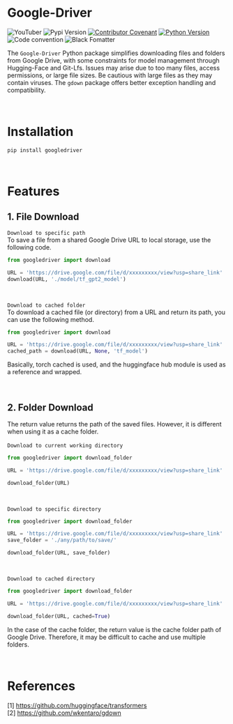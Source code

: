 # Google-Driver
![YouTuber](https://img.shields.io/badge/pypi-googledriver-blue)
![Pypi Version](https://img.shields.io/pypi/v/googledriver.svg)
[![Contributor Covenant](https://img.shields.io/badge/contributor%20covenant-v2.0%20adopted-black.svg)](code_of_conduct.md)
[![Python Version](https://img.shields.io/badge/python-3.6%2C3.7%2C3.8-black.svg)](code_of_conduct.md)
![Code convention](https://img.shields.io/badge/code%20convention-pep8-black)
![Black Fomatter](https://img.shields.io/badge/code%20style-black-000000.svg)

The `Google-Driver` Python package simplifies downloading files and folders from Google Drive, with some constraints for model management through Hugging-Face and Git-Lfs. Issues may arise due to too many files, access permissions, or large file sizes. Be cautious with large files as they may contain viruses. The `gdown` package offers better exception handling and compatibility.

<br>


# Installation
```
pip install googledriver
```

<br>

# Features
## 1. File Download
`Download to specific path` <br>
To save a file from a shared Google Drive URL to local storage, use the following code.
```python
from googledriver import download

URL = 'https://drive.google.com/file/d/xxxxxxxxx/view?usp=share_link'
download(URL, './model/tf_gpt2_model')
```

<br>

`Download to cached folder` <br>
To download a cached file (or directory) from a URL and return its path, you can use the following method.

```python
from googledriver import download

URL = 'https://drive.google.com/file/d/xxxxxxxxx/view?usp=share_link'
cached_path = download(URL, None, 'tf_model')
```
Basically, torch cached is used, and the huggingface hub module is used as a reference and wrapped.

<br>

## 2. Folder Download
The return value returns the path of the saved files. However, it is different when using it as a cache folder. <br><br>
`Download to current working directory` <br>
```python
from googledriver import download_folder

URL = 'https://drive.google.com/file/d/xxxxxxxxx/view?usp=share_link'

download_folder(URL)
```
<Br>

`Download to specific directory` <br>
```python
from googledriver import download_folder

URL = 'https://drive.google.com/file/d/xxxxxxxxx/view?usp=share_link'
save_folder = './any/path/to/save/'

download_folder(URL, save_folder)
```

<br>

`Download to cached directory` <br>
```python
from googledriver import download_folder

URL = 'https://drive.google.com/file/d/xxxxxxxxx/view?usp=share_link'

download_folder(URL, cached=True)
```
In the case of the cache folder, the return value is the cache folder path of Google Drive. Therefore, it may be difficult to cache and use multiple folders.


<br>

# References
[1] https://github.com/huggingface/transformers <br>
[2] https://github.com/wkentaro/gdown
